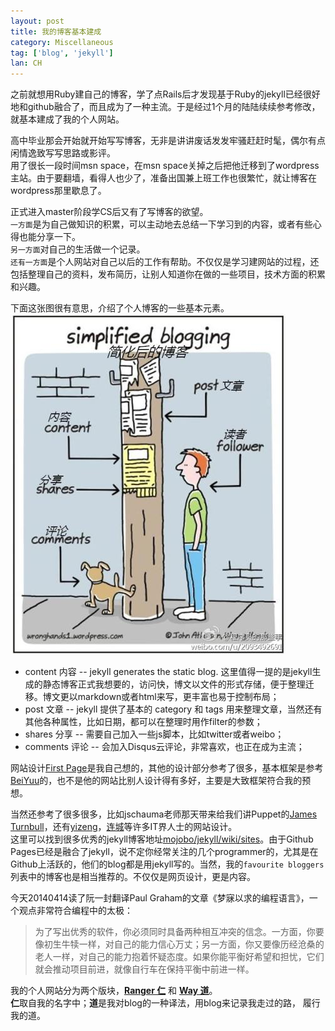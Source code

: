 ```yaml
---
layout: post
title: 我的博客基本建成
category: Miscellaneous
tag: ['blog', 'jekyll']
lan: CH
---
```


之前就想用Ruby建自己的博客，学了点Rails后才发现基于Ruby的jekyll已经很好地和github融合了，而且成为了一种主流。于是经过1个月的陆陆续续参考修改，就基本建成了我的个人网站。

<!--preview-->

高中毕业那会开始就开始写写博客，无非是讲讲废话发发牢骚赶赶时髦，偶尔有点闲情逸致写写思路或影评。<br />
用了很长一段时间msn space，在msn space关掉之后把他迁移到了wordpress主站。由于要翻墙，看得人也少了，准备出国兼上班工作也很繁忙，就让博客在wordpress那里歇息了。

正式进入master阶段学CS后又有了写博客的欲望。<br />
`一方面`是为自己做知识的积累，可以主动地去总结一下学习到的内容，或者有些心得也能分享一下。<br />
`另一方面`对自己的生活做一个记录。<br />
`还有一方面`是个人网站对自己以后的工作有帮助。不仅仅是学习建网站的过程，还包括整理自己的资料，发布简历，让别人知道你在做的一些项目，技术方面的积累和兴趣。



下面这张图很有意思，介绍了个人博客的一些基本元素。
![Simplified Blogging](/images/blogsetup/simplifiedBlog.jpg)

* content  内容 -- jekyll generates the static blog. 这里值得一提的是jekyll生成的静态博客正式我想要的，访问快，博文以文件的形式存储，便于整理迁移。博文更以markdown或者html来写，更丰富也易于控制布局；
* post     文章 -- jekyll 提供了基本的 category 和 tags 用来整理文章，当然还有其他各种属性，比如日期，都可以在整理时用作filter的参数；
* shares   分享 -- 需要自己加入一些js脚本，比如twitter或者weibo；
* comments 评论 -- 会加入Disqus云评论，非常喜欢，也正在成为主流；


网站设计[First Page](/index.html "网站首页")是我自己想的，其他的设计部分参考了很多，基本框架是参考[BeiYuu](http://beiyuu.com/ "一个豆瓣员工")的，也不是他的网站比别人设计得有多好，主要是大致框架符合我的预想。

当然还参考了很多很多，比如jschauma老师那天带来给我们讲Puppet的[James Turnbull](http://www.kartar.net/about.html "kartar.net")，还有[yizeng](http://yizeng.me/ "yizeng")，[连城](http://blog.liancheng.info/ "blog.liancheng.info")等许多IT界人士的网站设计。<br />
这里可以找到很多优秀的jekyll博客地址[mojobo/jekyll/wiki/sites](https://github.com/mojombo/jekyll/wiki/sites)。由于Github Pages已经是融合了jekyll，说不定你经常关注的几个programmer的，尤其是在Github上活跃的，他们的blog都是用jekyll写的。当然，我的`favourite bloggers`列表中的博客也是相当推荐的。不仅仅是网页设计，更是内容。

今天20140414读了阮一封翻译Paul Graham的文章《梦寐以求的编程语言》，一个观点非常符合编程中的太极：
<blockquote>
    为了写出优秀的软件，你必须同时具备两种相互冲突的信念。一方面，你要像初生牛犊一样，对自己的能力信心万丈；另一方面，你又要像历经沧桑的老人一样，对自己的能力抱着怀疑态度。如果你能平衡好希望和担忧，它们就会推动项目前进，就像自行车在保持平衡中前进一样。
</blockquote>

我的个人网站分为两个版块，<b>[Ranger 仁](/ranger "about me")</b> 和 <b>[Way 道](/way "blog")</b>。<br />
<b>仁</b>取自我的名字中；<b>道</b>是我对blog的一种译法，用blog来记录我走过的路，
履行我的道。
